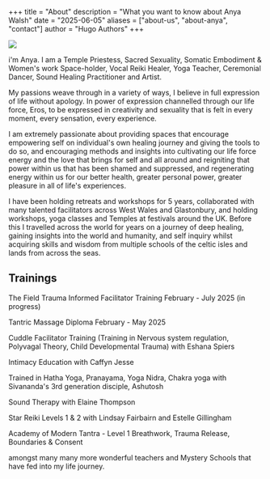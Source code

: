+++
title = "About"
description = "What you want to know about Anya Walsh"
date = "2025-06-05"
aliases = ["about-us", "about-anya", "contact"]
author = "Hugo Authors"
+++


![](/img/about-anya.jpg)

i'm Anya. I am a Temple Priestess, Sacred Sexuality, Somatic Embodiment & Women's work Space-holder, Vocal Reiki Healer, Yoga Teacher, Ceremonial Dancer, Sound Healing Practitioner and Artist.

My passions weave through in a variety of ways, I believe in full expression of life without apology. In power of expression channelled through our life force, Eros, to be expressed in creativity and sexuality that is felt in every moment, every sensation, every experience. 

I am extremely passionate about providing spaces that encourage empowering self on individual's own healing journey and giving the tools to do so, and encouraging methods and insights into cultivating our life force energy and the love that brings for self and all around and reigniting that power within us that has been shamed and suppressed, and regenerating energy within us for our better health, greater personal power, greater pleasure in all of life's experiences.

I have been holding retreats and workshops for 5 years, collaborated with many talented facilitators across West Wales and Glastonbury, and holding workshops, yoga classes and Temples at festivals around the UK. Before this I travelled across the world for years on a journey of deep healing, gaining insights into the world and humanity, and self inquiry whilst acquiring skills and wisdom from multiple schools of the celtic isles and lands from across the seas.

## Trainings

The Field Trauma Informed Facilitator Training February - July 2025 (in progress)

Tantric Massage Diploma February - May 2025 

Cuddle Facilitator Training (Training in Nervous system regulation, Polyvagal Theory, Child Developmental Trauma) with Eshana Spiers

Intimacy Education with Caffyn Jesse

Trained in Hatha Yoga, Pranayama, Yoga Nidra, Chakra yoga with Sivananda's 3rd generation disciple, Ashutosh

Sound Therapy with Elaine Thompson

Star Reiki Levels 1 & 2 with Lindsay Fairbairn and Estelle Gillingham

Academy of Modern Tantra - Level 1 Breathwork, Trauma Release, Boundaries & Consent

amongst many many more wonderful teachers and Mystery Schools that have fed into my life journey.